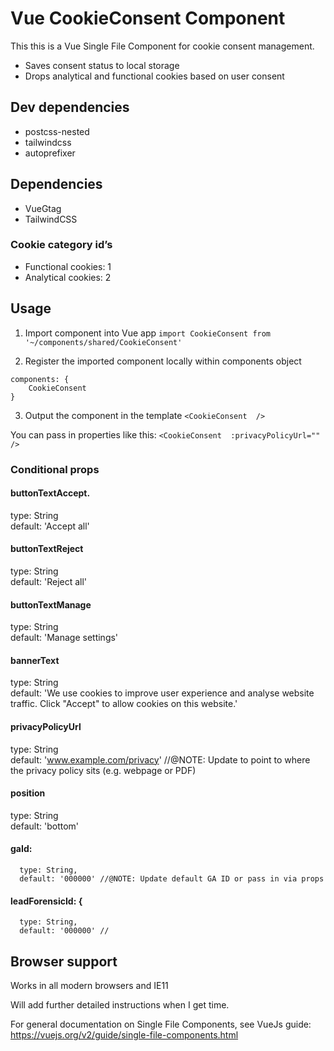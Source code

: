 # Vue CookieConsent Component

This this is a Vue Single File Component for cookie consent management. 

- Saves consent status to local storage 
- Drops analytical and functional cookies based on user consent

## Dev dependencies
- postcss-nested
- tailwindcss
- autoprefixer
 

## Dependencies
- VueGtag
- TailwindCSS

### Cookie category id’s
- Functional cookies: 1
- Analytical cookies: 2

## Usage

1. Import component into Vue app
`import CookieConsent from '~/components/shared/CookieConsent'`

2. Register the imported component locally within components object
```
components: {
    CookieConsent
}
```
3. Output the component in the template
`<CookieConsent  />`

You can pass in properties like this:
`<CookieConsent  :privacyPolicyUrl=""  />`

### Conditional props
#### buttonTextAccept. 
type: String  
default: 'Accept all' 

#### buttonTextReject
type: String  
default: 'Reject all' 

#### buttonTextManage  
type: String  
default: 'Manage settings'  

#### bannerText 
type: String  
default: 'We use cookies to improve user experience and analyse website traffic. Click "Accept" to allow cookies on this website.' 

#### privacyPolicyUrl 
type: String  
default: 'www.example.com/privacy' //@NOTE: Update to point to where the privacy policy sits (e.g. webpage or PDF)  

#### position 
type: String  
default: 'bottom'   

#### gaId:  
      type: String,
      default: '000000' //@NOTE: Update default GA ID or pass in via props
#### leadForensicId: {
      type: String,
      default: '000000' //


## Browser support

Works in all modern browsers and IE11

Will add further detailed instructions when I get time. 

For general documentation on Single File Components, see VueJs guide: https://vuejs.org/v2/guide/single-file-components.html





